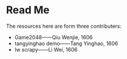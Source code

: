 # Read Me

The resources here are form three contributers:

* Game2048——Qiu Wenjie, 1606
* tangyinghao demo——Tang Yinghao, 1606
* lw scrapy——Li Wei, 1606